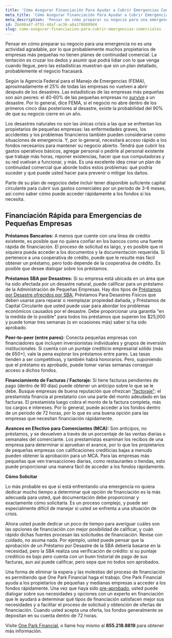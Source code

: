 ```yaml
---
title: 'Cómo Asegurar Financiación Para Ayudar a Cubrir Emergencias Comerciales'
meta_title: 'Cómo Asegurar Financiación Para Ayudar a Cubrir Emergencias Comerciales'
meta_description: 'Pensar en cómo preparar su negocio para una emergencia no es una actividad agradable. Parte de su plan de negocios debe incluir tener disponible suficiente capital circulante para cubrir sus gastos comerciales por un  periodo de 3-6  meses, así como saber cómo puede acceder rápidamente a los fondos si los necesita.'
id: 2bd40a47-df55-4daf-ac36-a8a1f06889d4
slug: como-asegurar-financiacion-para-cubrir-emergencias-comerciales
---
```

Pensar en cómo preparar su negocio para una emergencia no es una actividad agradable, por lo que probablemente muchos propietarios de empresas más pequeñas no tienen planes de continuidad comercial. La tentación es cruzar los dedos y asumir que podrá lidiar con lo que venga cuando llegue, pero las estadísticas muestran que sin un plan detallado, probablemente el negocio fracasará.

Según la Agencia Federal para el Manejo de Emergencias (FEMA), aproximadamente el 25% de todas las empresas no vuelven a abrir después de los desastres. Las estadísticas de las empresas más pequeñas son aún peores: el 40-60% de las pequeñas empresas no  [survive](https://www.fema.gov/media-library-data/1441212988001-1aa7fa978c5f999ed088dcaa815cb8cd/3a_BusinessInfographic-1.pdf) a un desastre. Por lo general, dice FEMA, si el negocio no abre dentro de los primeros cinco días posteriores al desastre, existe la probabilidad del 90% de que su negocio cierre en un año.

Los desastres naturales no son las únicas crisis a las que se enfrentan los propietarios de pequeñas empresas: las enfermedades graves, los accidentes y los problemas financieros también pueden considerarse como situaciones de emergencia. Y, por lo general, necesitará acceso rápido a los fondos necesarios para mantener su negocio abierto. Tendrá que cubrir los gastos operativos básicos, agregar personal o pedirle al personal existente que trabaje más horas, reponer existencias, hacer que sus computadoras y su red vuelvan a funcionar, y más. Es una excelente idea crear un plan de continuidad comercial que aborde todos estos problemas: qué podría suceder y qué puede usted hacer para prevenir o mitigar los daños. 

Parte de su plan de negocios debe  incluir tener disponible suficiente capital circulante para cubrir sus gastos comerciales por un  periodo de 3-6  meses, así como saber cómo puede acceder rápidamente a los fondos si los necesita.  

## Financiación Rápida para Emergencias de Pequeñas Empresas

**Préstamos Bancarios:** 
A menos que cuente con una línea de crédito existente, es posible que no quiera confiar en los bancos como una fuente rápida de financiación. El proceso de solicitud es largo, y es posible que ni siquiera pueda acceder a los documentos y la documentación requerida. Si pertenece a una cooperativa de crédito, puede que le resulte más fácil obtener un préstamo, pero todo depende de la cooperativa de crédito. Es posible que desee dialogar sobre los préstamos.

**Préstamos SBA por Desastres:** 
Si su empresa está ubicada en un área que ha sido afectada por un desastre natural, puede calificar para un préstamo de la Administración de Pequeñas Empresas. Hay dos tipos de [Préstamos por Desastre ofrecidos por SBA:](https://disasterloan.sba.gov/ela/Information/FactSheetBusinesses) Préstamos Para Desastres Físicos que deben usarse para reparar o reemplazar propiedad dañada, y Préstamos de Capital Circulante que usted puede usar para abordar los problemas económicos causados por el desastre. Debe proporcionar una garantía "en la medida de lo posible" para todos los préstamos que superen los  $25,000 y puede tomar tres semanas (o en ocasiones más) saber si ha sido aprobado. 

**Peer-to-peer (entre pares):** 
Conecta pequeñas empresas con financiadores que incluyen inversionistas individuales y grupos de inversión institucionales. Si cuenta con un puntaje crediticio empresarial sólido (más de 650+), vale la pena explorar los préstamos entre pares. Las tasas tienden a ser competitivas, y también habrá honorarios. Pero, suponiendo que el préstamo es aprobado, puede tomar varias semanas conseguir acceso a dichos fondos.

**Financiamiento de Facturas / Factoraje:** 
Si tiene facturas pendientes de pago (dentro de 90 días) puede obtener un anticipo sobre lo que se le debe. Busque empresas de buena reputación que ofrezcan ["factoraje"](https://www.oneparkfinancial.com/es/articulos/como-funciona-el-factoraje-de-facturas):  el prestamista financia al prestatario con una parte del monto adeudado en las facturas. El prestamista luego cobra el monto de la factura completa, más los cargos e intereses. Por lo general, puede acceder a los fondos dentro de un periodo de 72 horas, por lo que es una buena opción para las empresas que necesitan financiación rápidamente. 

**Avances en Efectivo para Comerciantes (MCA):**
Son anticipos, no préstamos, y se devuelven a través de un porcentaje de las ventas diarias o semanales del comerciante. Los prestamistas examinan los recibos de una empresa para determinar si aprueban el avance, por lo que los propietarios de pequeñas empresas con calificaciones crediticias bajas a menudo pueden obtener la aprobación para un MCA.  Para las empresas más pequeñas que ven transacciones diarias, como restaurantes o tiendas, esto puede proporcionar una manera fácil de acceder a los fondos rápidamente. 

**Cómo Solicitar**

Lo más probable es que si está enfrentando una emergencia no quiera dedicar mucho tiempo a determinar qué opción de financiación es la más adecuada para usted, qué documentación debe proporcionar y exactamente cómo solicitarla. Es un proceso complejo, y puede ser especialmente difícil de manejar si usted se enfrenta a una situación de crisis.

Ahora usted puede dedicar un poco de tiempo para averiguar cuáles son las opciones de financiación con mejor posibilidad de calificar, y cuán rápido dichas fuentes procesan las solicitudes de financiación. Revise con cuidado, no asuma nada. Por ejemplo, usted puede pensar que la aprobación de un Préstamo por Desastre de la SBA debería basarse en la necesidad, pero la SBA realiza una verificación de crédito: si su puntaje crediticio es bajo pero cuenta con un buen historial de pago de sus facturas, aun así puede calificar, pero sepa que no todos son aprobados.

Una forma de eliminar la espera y las molestias del proceso de financiación es permitiendo que One Park Financial haga el trabajo.  One Park Financial ayuda a los propietarios de pequeñas y medianas empresas a acceder a los fondos rápidamente. Una vez que haya sido [pre-aprobado](https://www.oneparkfinancial.com/es/preaprob), usted puede dialogar sobre sus necesidades y opciones con un experto en financiación que le ayudará a determinar qué tipos de financiación satisfacen mejor sus necesidades y a facilitar el proceso de solicitud y obtención de ofertas de financiación. Cuando usted acepta una oferta, los fondos generalmente se depositan en su cuenta dentro de 72 horas.

Visite [One Park Financial](https://www.oneparkfinancial.com/es/), o llame hoy mismo al **855.218.8819** para obtener más información.